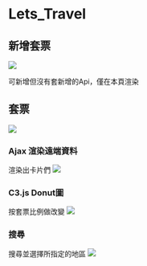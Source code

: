 # Lets_Travel
## 新增套票
![](https://i.imgur.com/nVsR2eg.png)

可新增但沒有套新增的Api，僅在本頁渲染
## 套票
![](https://i.imgur.com/Sl1RRFi.png)

### Ajax 渲染遠端資料
渲染出卡片們
![](https://i.imgur.com/tTSzjA2.png)
### C3.js Donut圖
按套票比例做改變
![](https://i.imgur.com/1IEOB0k.png)
### 搜尋
搜尋並選擇所指定的地區
![](https://i.imgur.com/9x44Dtl.png)
